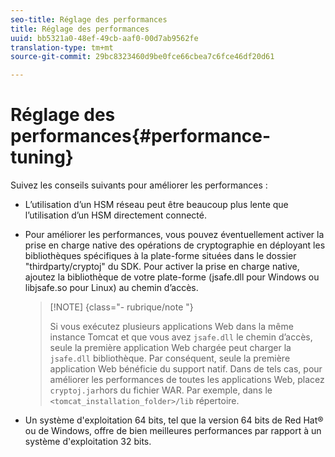 ```yaml
---
seo-title: Réglage des performances
title: Réglage des performances
uuid: bb5321a0-48ef-49cb-aaf0-00d7ab9562fe
translation-type: tm+mt
source-git-commit: 29bc8323460d9be0fce66cbea7c6fce46df20d61

---
```



# Réglage des performances{#performance-tuning}

Suivez les conseils suivants pour améliorer les performances :

* L’utilisation d’un HSM réseau peut être beaucoup plus lente que l’utilisation d’un HSM directement connecté.
* Pour améliorer les performances, vous pouvez éventuellement activer la prise en charge native des opérations de cryptographie en déployant les bibliothèques spécifiques à la plate-forme situées dans le dossier &quot;thirdparty/cryptoj&quot; du SDK. Pour activer la prise en charge native, ajoutez la bibliothèque de votre plate-forme (jsafe.dll pour Windows ou libjsafe.so pour Linux) au chemin d’accès.

   >[!NOTE] {class=&quot;- rubrique/note &quot;}
   >
   >Si vous exécutez plusieurs applications Web dans la même instance Tomcat et que vous avez `jsafe.dll` le chemin d’accès, seule la première application Web chargée peut charger la `jsafe.dll` bibliothèque. Par conséquent, seule la première application Web bénéficie du support natif. Dans de tels cas, pour améliorer les performances de toutes les applications Web, placez `cryptoj.jar`hors du fichier WAR. Par exemple, dans le `<tomcat_installation_folder>/lib` répertoire.

* Un système d&#39;exploitation 64 bits, tel que la version 64 bits de Red Hat® ou de Windows, offre de bien meilleures performances par rapport à un système d&#39;exploitation 32 bits.

